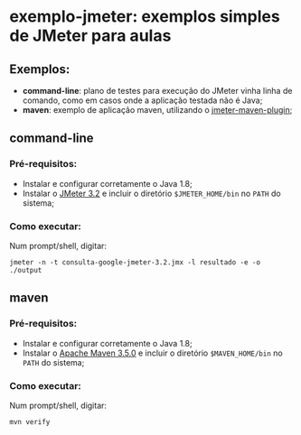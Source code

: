 # exemplo-jmeter: exemplos simples de JMeter para aulas

## Exemplos:
* **command-line**: plano de testes para execução do JMeter vinha linha de comando, como em casos onde a aplicação testada não é Java;
* **maven**: exemplo de aplicação maven, utilizando o [jmeter-maven-plugin](https://github.com/jmeter-maven-plugin/jmeter-maven-plugin);

## command-line
### Pré-requisitos:
* Instalar e configurar corretamente o Java 1.8;
* Instalar o [JMeter 3.2](http://jmeter.apache.org/download_jmeter.cgi) e incluir o diretório `$JMETER_HOME/bin` no `PATH` do sistema;

### Como executar:
Num prompt/shell, digitar:
``` shell
jmeter -n -t consulta-google-jmeter-3.2.jmx -l resultado -e -o ./output
```

## maven
### Pré-requisitos:
* Instalar e configurar corretamente o Java 1.8;
* Instalar o [Apache Maven 3.5.0](https://maven.apache.org/download.cgi) e incluir o diretório `$MAVEN_HOME/bin` no `PATH` do sistema;

### Como executar:
Num prompt/shell, digitar:
``` shell
mvn verify
```
